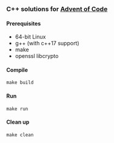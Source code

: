### C++ solutions for [Advent of Code](https://adventofcode.com)

#### Prerequisites
* 64-bit Linux
* g++ (with c++17 support)
* make
* openssl libcrypto

#### Compile
    make build

#### Run
    make run

#### Clean up
    make clean

